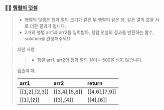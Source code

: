 ### 🧑‍💻 [행렬의 덧셈](https://programmers.co.kr/learn/courses/30/lessons/12950)

> - 행렬의 덧셈은 행과 열의 크기가 같은 두 행렬의 같은 행, 같은 열의 값을 서로 더한 결과가 됩니다.
> - 2개의 행렬 arr1과 arr2를 입력받아, 행렬 덧셈의 결과를 반환하는 함수, solution을 완성해주세요.

> 제한 사항
> 
> > - 행렬 arr1, arr2의 행과 열의 길이는 500을 넘지 않습니다.

> 입출력 예
> 
> |arr1|arr2|return|
> |:---|:---|:---|
> |[[1,2],[2,3]]|[[3,4],[5,6]]|[[4,6],[7,9]]|
> |[[1],[2]]|[[3],[4]]|[[4],[6]]|
